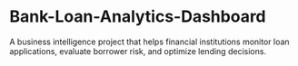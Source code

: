 # Bank-Loan-Analytics-Dashboard
A business intelligence project that helps financial institutions monitor loan applications, evaluate borrower risk, and optimize lending decisions.
